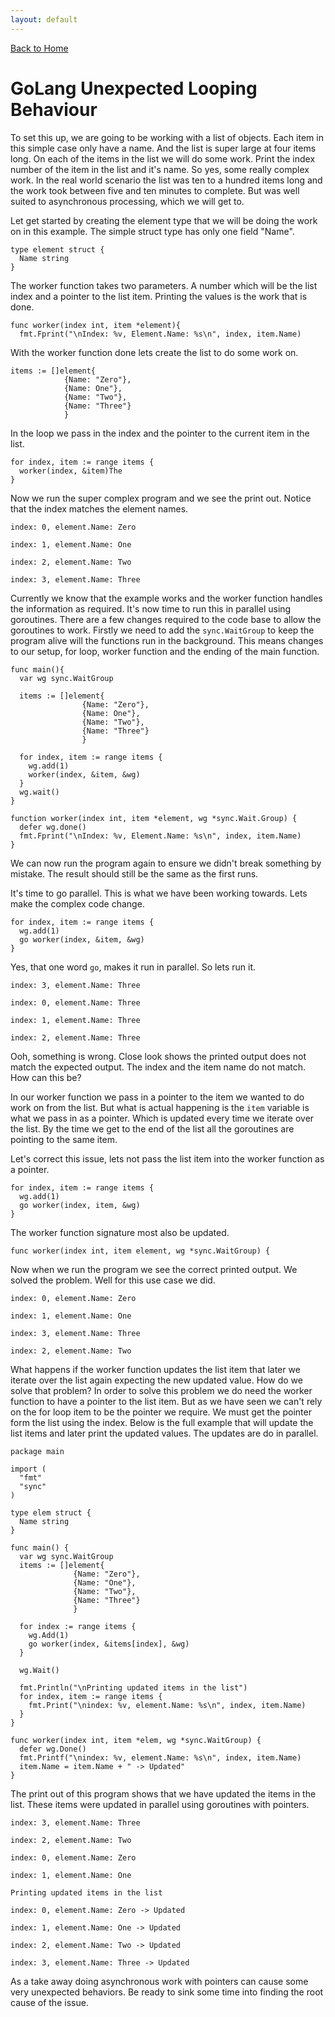 ```yaml
---
layout: default
---
```

[Back to Home](../index.html)

# GoLang Unexpected Looping Behaviour

To set this up, we are going to be working with a list of objects. 
Each item in this simple case only have a name.
And the list is super large at four items long.
On each of the items in the list we will do some work.
Print the index number of the item in the list and it's name.
So yes, some really complex work.
In the real world scenario the list was ten to a hundred items long and the work took between five and ten minutes to complete.
But was well suited to asynchronous processing, which we will get to.

Let get started by creating the element type that we will be doing the work on in this example.
The simple struct type has only one field "Name".

```
type element struct {
  Name string
}

```

The worker function takes two parameters.
A number which will be the list index and a pointer to the list item.
Printing the values is the work that is done.

```
func worker(index int, item *element){
  fmt.Fprint("\nIndex: %v, Element.Name: %s\n", index, item.Name)
```

With the worker function done lets create the list to do some work on.

```
items := []element{
            {Name: "Zero"}, 
            {Name: One"}, 
            {Name: "Two"}, 
            {Name: "Three"}
            }
```

In the loop we pass in the index and the pointer to the current item in the list.

```
for index, item := range items {
  worker(index, &item)The
}
```

Now we run the super complex program and we see the print out.
Notice that the index matches the element names.

```
index: 0, element.Name: Zero

index: 1, element.Name: One

index: 2, element.Name: Two

index: 3, element.Name: Three
```

Currently we know that the example works and the worker function handles the information as required.
It's now time to run this in parallel using goroutines.
There are a few changes required to the code base to allow the goroutines to work.
Firstly we need to add the `sync.WaitGroup` to keep the program alive will the functions run in the background.
This means changes to our setup, for loop, worker function and the ending of the main function.

```
func main(){
  var wg sync.WaitGroup

  items := []element{
                {Name: "Zero"}, 
                {Name: One"}, 
                {Name: "Two"}, 
                {Name: "Three"}
                }

  for index, item := range items {
    wg.add(1)
    worker(index, &item, &wg)
  }
  wg.wait()
}

function worker(index int, item *element, wg *sync.Wait.Group) {
  defer wg.done()
  fmt.Fprint("\nIndex: %v, Element.Name: %s\n", index, item.Name)
}
```

We can now run the program again to ensure we didn't break something by mistake.
The result should still be the same as the first runs.

It's time to go parallel.
This is what we have been working towards.
Lets make the complex code change.

```
for index, item := range items {
  wg.add(1)
  go worker(index, &item, &wg)
}
```

Yes, that one word `go`, makes it run in parallel.
So lets run it.

```
index: 3, element.Name: Three

index: 0, element.Name: Three

index: 1, element.Name: Three

index: 2, element.Name: Three
```

Ooh, something is wrong.
Close look shows the printed output does not match the expected output.
The index and the item name do not match.
How can this be?

In our worker function we pass in a pointer to the item we wanted to do work on from the list.
But what is actual happening is the `item` variable is what we pass in as a pointer.
Which is updated every time we iterate over the list.
By the time we get to the end of the list all the goroutines are pointing to the same item.

Let's correct this issue, lets not pass the list item into the worker function as a pointer.

```
for index, item := range items {
  wg.add(1)
  go worker(index, item, &wg)
}
```

The worker function signature most also be updated.

```
func worker(index int, item element, wg *sync.WaitGroup) {
```

Now when we run the program we see the correct printed output.
We solved the problem.
Well for this use case we did.

```
index: 0, element.Name: Zero

index: 1, element.Name: One

index: 3, element.Name: Three

index: 2, element.Name: Two
```

What happens if the worker function updates the list item that later we iterate over the list again expecting the new updated value.
How do we solve that problem?
In order to solve this problem we do need the worker function to have a pointer to the list item. 
But as we have seen we can't rely on the for loop item to be the pointer we require.
We must get the pointer form the list using the index.
Below is the full example that will update the list items and later print the updated values.
The updates are do in parallel.

```
package main

import (
  "fmt"
  "sync"
)

type elem struct {
  Name string
}

func main() {
  var wg sync.WaitGroup
  items := []element{
              {Name: "Zero"},
              {Name: "One"},
              {Name: "Two"},
              {Name: "Three"}
              }

  for index := range items {
    wg.Add(1)
    go worker(index, &items[index], &wg)
  }

  wg.Wait()

  fmt.Println("\nPrinting updated items in the list")
  for index, item := range items {
    fmt.Print("\nindex: %v, element.Name: %s\n", index, item.Name)
  }
}

func worker(index int, item *elem, wg *sync.WaitGroup) {
  defer wg.Done()
  fmt.Printf("\nindex: %v, element.Name: %s\n", index, item.Name)
  item.Name = item.Name + " -> Updated"
}
```

The print out of this program shows that we have updated the items in the list.
These items were updated in parallel using goroutines with pointers.

```
index: 3, element.Name: Three

index: 2, element.Name: Two

index: 0, element.Name: Zero

index: 1, element.Name: One

Printing updated items in the list

index: 0, element.Name: Zero -> Updated

index: 1, element.Name: One -> Updated

index: 2, element.Name: Two -> Updated

index: 3, element.Name: Three -> Updated

```

As a take away doing asynchronous work with pointers can cause some very unexpected behaviors.
Be ready to sink some time into finding the root cause of the issue.
